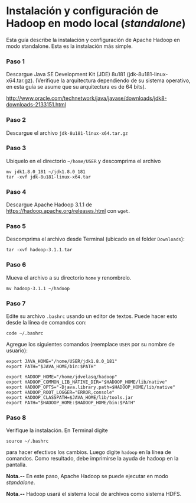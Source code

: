 # Instalación y configuración de Hadoop en modo local (*standalone*)


Esta guía describe la instalación y configuración  de Apache Hadoop en modo standalone. 
Esta es la instalación más simple.

### Paso 1

Descargue Java SE Development Kit (JDE) 8u181 (jdk-8u181-linux-x64.tar.gz).
(Verifique la arquitectura dependiendo de su sistema operativo, en esta guía
se asume que su arquitectura es de 64 bits).

http://www.oracle.com/technetwork/java/javase/downloads/jdk8-downloads-2133151.html


### Paso 2

Descargue el archivo `jdk-8u181-linux-x64.tar.gz`

### Paso 3

Ubiquelo en el directorio `~/home/USER` y descomprima el archivo 

    mv jdk1.8.0_181 ~/jdk1.8.0_181
    tar -xvf jdk-8u181-linux-x64.tar


### Paso 4

Descargue Apache Hadoop 3.1.1 de https://hadoop.apache.org/releases.html con `wget`.


### Paso 5

Descomprima el archivo desde Terminal (ubicado en el folder `Downloads`):

    tar -xvf hadoop-3.1.1.tar
    
    
### Paso 6

Mueva el archivo a su directorio `home` y renombrelo.

    mv hadoop-3.1.1 ~/hadoop


### Paso 7

Edite su archivo `.bashrc` usando un editor de textos. Puede hacer esto desde
la línea de comandos con:

    code ~/.bashrc
    
Agregue los siguientes comandos (reemplace `USER` por su nombre de usuario):

    export JAVA_HOME="/home/USER/jdk1.8.0_181"
    export PATH="$JAVA_HOME/bin:$PATH"

    export HADOOP_HOME="/home/jdvelasq/hadoop"
    export HADOOP_COMMON_LIB_NATIVE_DIR="$HADOOP_HOME/lib/native"
    export HADOOP_OPTS="-Djava.library.path=$HADOOP_HOME/lib/native"
    export HADOOP_ROOT_LOGGER="ERROR,console"
    export HADOOP_CLASSPATH=$JAVA_HOME/lib/tools.jar
    export PATH="$HADOOP_HOME:$HADOOP_HOME/bin:$PATH"


### Paso 8

Verifique la instalación. En Terminal digite 

    source ~/.bashrc

para hacer efectivos los cambios. Luego digite `hadoop` en la línea de comandos. 
Como resultado, debe imprimirse la ayuda de hadoop en la pantalla.


**Nota.--** En este paso, Apache Hadoop se puede ejecutar en modo *standalone*.

**Nota.--** Hadoop usará el sistema local de archivos como sistema HDFS.

